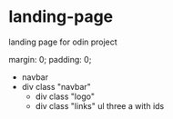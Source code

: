 # landing-page

landing page for odin project

margin: 0;
padding: 0;

- navbar
- div class "navbar"
  - div class "logo"
  - div class "links"
    ul
    three a with ids
